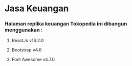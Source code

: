 # Jasa Keuangan

### Halaman replika keuangan Tokopedia ini dibangun menggunakan :

1. ReactJs v16.2.0

2. Bootstrap v4.0

3. Font Awesome v4.7.0
